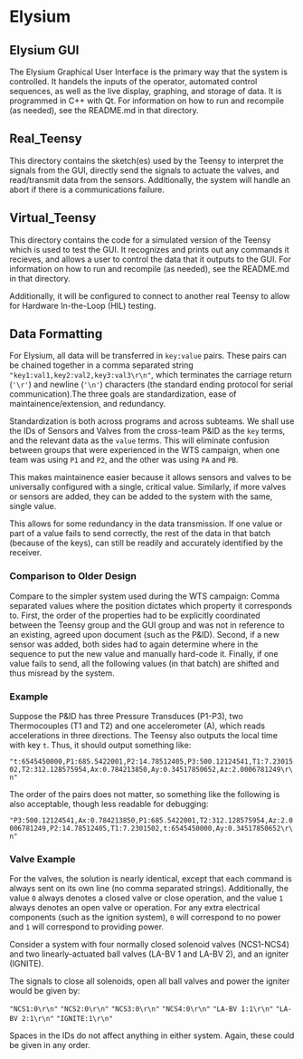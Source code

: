 # Elysium
## Elysium GUI
The Elysium Graphical User Interface is the primary way that the system is controlled. It handels the inputs of the operator, automated control sequences, as well as the live display, graphing, and storage of data. It is programmed in C++ with Qt. For information on how to run and recompile (as needed), see the README.md in that directory.

## Real_Teensy
This directory contains the sketch(es) used by the Teensy to interpret the signals from the GUI, directly send the signals to actuate the valves, and read/transmit data from the sensors. Additionally, the system will handle an abort if there is a communications failure.

## Virtual_Teensy
This directory contains the code for a simulated version of the Teensy which is used to test the GUI. It recognizes and prints out any commands it recieves, and allows a user to control the data that it outputs to the GUI. For information on how to run and recompile (as needed), see the README.md in that directory.

Additionally, it will be configured to connect to another real Teensy to allow for Hardware In-the-Loop (HIL) testing.

## Data Formatting
For Elysium, all data will be transferred in `key:value` pairs. These pairs can be chained together in a comma separated string `"key1:val1,key2:val2,key3:val3\r\n"`, which terminates the carriage return (`'\r'`) and newline (`'\n'`) characters (the standard ending protocol for serial communication).The three goals are standardization, ease of maintainence/extension, and redundancy.

Standardization is both across programs and across subteams. We shall use the IDs of Sensors and Valves from the cross-team P&ID as the `key` terms, and the relevant data as the `value` terms. This will eliminate confusion between groups that were experienced in the WTS campaign, when one team was using `P1` and `P2`, and the other was using `PA` and `PB`.

This makes maintainence easier because it allows sensors and valves to be universally configured with a single, critical value. Similarly, if more valves or sensors are added, they can be added to the system with the same, single value.

This allows for some redundancy in the data transmission. If one value or part of a value fails to send correctly, the rest of the data in that batch (because of the keys), can still be readily and accurately identified by the receiver.

### Comparison to Older Design
Compare to the simpler system used during the WTS campaign: Comma separated values where the position dictates which property it corresponds to. First, the order of the properties had to be explicitly coordinated between the Teensy group and the GUI group and was not in reference to an existing, agreed upon document (such as the P&ID). Second, if a new sensor was added, both sides had to again determine where in the sequence to put the new value and manually hard-code it. Finally, if one value fails to send, all the following values (in that batch) are shifted and thus misread by the system.

### Example
Suppose the P&ID has three Pressure Transduces (P1-P3), two Thermocouples (T1 and T2) and one accelerometer (A), which reads accelerations in three directions. The Teensy also outputs the local time with key `t`. Thus, it should output something like:

`"t:6545450000,P1:685.5422001,P2:14.78512405,P3:500.12124541,T1:7.2301502,T2:312.128575954,Ax:0.784213850,Ay:0.34517850652,Az:2.0006781249\r\n"`

The order of the pairs does not matter, so something like the following is also acceptable, though less readable for debugging:

`"P3:500.12124541,Ax:0.784213850,P1:685.5422001,T2:312.128575954,Az:2.0006781249,P2:14.78512405,T1:7.2301502,t:6545450000,Ay:0.34517850652\r\n"`

### Valve Example
For the valves, the solution is nearly identical, except that each command is always sent on its own line (no comma separated strings). Additionally, the value `0` always denotes a closed valve or close operation, and the value `1` always denotes an open valve or operation. For any extra electrical components (such as the ignition system), `0` will correspond to no power and `1` will correspond to providing power.

Consider a system with four normally closed solenoid valves (NCS1-NCS4) and two linearly-actuated ball valves (LA-BV 1 and LA-BV 2), and an igniter (IGNITE).

The signals to close all solenoids, open all ball valves and power the igniter would be given by:

`"NCS1:0\r\n"`
`"NCS2:0\r\n"`
`"NCS3:0\r\n"`
`"NCS4:0\r\n"`
`"LA-BV 1:1\r\n"`
`"LA-BV 2:1\r\n"`
`"IGNITE:1\r\n"`

Spaces in the IDs do not affect anything in either system. Again, these could be given in any order.
